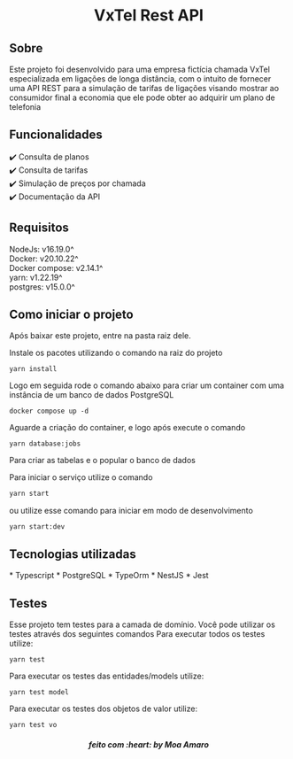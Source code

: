 <h1 align="center">VxTel Rest API</h1>

<h2>Sobre</h2>

Este projeto foi desenvolvido para uma empresa fictícia chamada VxTel especializada em ligações de longa distância, com o intuito de fornecer uma API REST para a simulação de tarifas de ligações visando mostrar ao consumidor final a economia que ele pode obter ao adquirir um plano de telefonia

<h2> Funcionalidades </h2>

:heavy_check_mark: Consulta de planos <br/>
:heavy_check_mark: Consulta de tarifas <br/>
:heavy_check_mark: Simulação de preços por chamada <br/>
:heavy_check_mark: Documentação da API

<h2 > Requisitos </h2>

NodeJs: v16.19.0^ <br/>
Docker: v20.10.22^ <br/>
Docker compose: v2.14.1^ <br/>
yarn: v1.22.19^ <br/>
postgres: v15.0.0^ <br/>

<h2 > Como iniciar o projeto </h2>
Após baixar este projeto, entre na pasta raiz dele.

Instale os pacotes utilizando o comando na raiz do projeto
```
yarn install
```

Logo em seguida rode o comando abaixo para criar um container com uma instância de um banco de dados PostgreSQL
```
docker compose up -d
```

Aguarde a criação do container, e logo após execute o comando

```
yarn database:jobs
```
Para criar as tabelas e o popular o banco de dados

Para iniciar o serviço utilize o comando 

```bash
yarn start
```

ou utilize esse comando para iniciar em modo de desenvolvimento 
```
yarn start:dev
```

<h2> Tecnologias utilizadas </h2>
 * Typescript
 * PostgreSQL
 * TypeOrm
 * NestJS
 * Jest

<h2>Testes</h2>
Esse projeto tem testes para a camada de domínio.
Você pode utilizar os testes através dos seguintes comandos
Para executar todos os testes utilize:

```
yarn test
```

Para executar os testes das entidades/models utilize:

```
yarn test model
```

Para executar os testes dos objetos de valor utilize:

```
yarn test vo
```

<h5 align="center"> feito com :heart: by Moa Amaro</h5>
